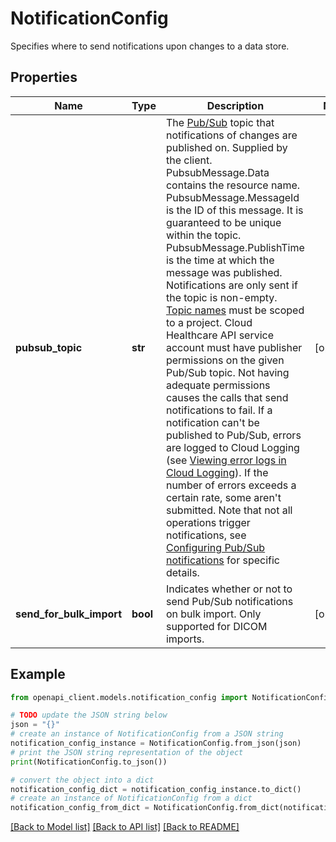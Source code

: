 # NotificationConfig

Specifies where to send notifications upon changes to a data store.

## Properties

Name | Type | Description | Notes
------------ | ------------- | ------------- | -------------
**pubsub_topic** | **str** | The [Pub/Sub](https://cloud.google.com/pubsub/docs/) topic that notifications of changes are published on. Supplied by the client. PubsubMessage.Data contains the resource name. PubsubMessage.MessageId is the ID of this message. It is guaranteed to be unique within the topic. PubsubMessage.PublishTime is the time at which the message was published. Notifications are only sent if the topic is non-empty. [Topic names](https://cloud.google.com/pubsub/docs/overview#names) must be scoped to a project. Cloud Healthcare API service account must have publisher permissions on the given Pub/Sub topic. Not having adequate permissions causes the calls that send notifications to fail. If a notification can&#39;t be published to Pub/Sub, errors are logged to Cloud Logging (see [Viewing error logs in Cloud Logging](https://cloud.google.com/healthcare/docs/how-tos/logging)). If the number of errors exceeds a certain rate, some aren&#39;t submitted. Note that not all operations trigger notifications, see [Configuring Pub/Sub notifications](https://cloud.google.com/healthcare/docs/how-tos/pubsub) for specific details. | [optional] 
**send_for_bulk_import** | **bool** | Indicates whether or not to send Pub/Sub notifications on bulk import. Only supported for DICOM imports. | [optional] 

## Example

```python
from openapi_client.models.notification_config import NotificationConfig

# TODO update the JSON string below
json = "{}"
# create an instance of NotificationConfig from a JSON string
notification_config_instance = NotificationConfig.from_json(json)
# print the JSON string representation of the object
print(NotificationConfig.to_json())

# convert the object into a dict
notification_config_dict = notification_config_instance.to_dict()
# create an instance of NotificationConfig from a dict
notification_config_from_dict = NotificationConfig.from_dict(notification_config_dict)
```
[[Back to Model list]](../README.md#documentation-for-models) [[Back to API list]](../README.md#documentation-for-api-endpoints) [[Back to README]](../README.md)


